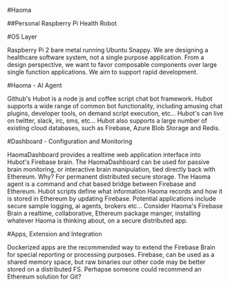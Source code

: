 
#Haoma

##Personal Raspberry Pi Health Robot

#OS Layer

Raspberry Pi 2 bare metal running Ubuntu Snappy. We are designing a healthcare software system, not a single purpose application. 
From a design perspective, we want to favor composable components over large single function applications. 
We aim to support rapid development. 

#Haoma - AI Agent

Github's Hubot is a node js and coffee script chat bot framework.
Hubot supports a wide range of common bot functionality, including amusing chat plugins, 
developer tools, on demand script execution, etc... Hubot's can live on twitter, slack, irc, sms, etc...
Hubot also supports a large number of existing cloud databases, such as Firebase, Azure Blob Storage and Redis.

#Dashboard - Configuration and Monitoring

HaomaDashboard provides a realtime web application interface into Hubot's Firebase brain. 
The HaomaDashboard can be used for passive brain monitoring, or interactive brain manipulation, tied directly back with Ethereum.
Why? For permanent distributed secure storage. The Haoma agent is a command and chat based bridge between Firebase and Ethereum.
Hubot scripts define what information Haoma records and how it is stored in Ethereum by updating Firebase.
Potential applications include secure sample logging, ai agents, brokers etc...
Consider Haoma's Firebase Brain a realtime, collaborative, Ethereum package manger, 
installing whatever Haoma is thinking about, on a secure distributed app.

#Apps, Extension and Integration

Dockerized apps are the recommended way to extend the Firebase Brain for special reporting or processing purposes.
Firebase, can be used as a shared memory space, but raw binaries our other code may be better stored on a distributed FS.
Perhapse someone could recommend an Ethereum solution for Git?




